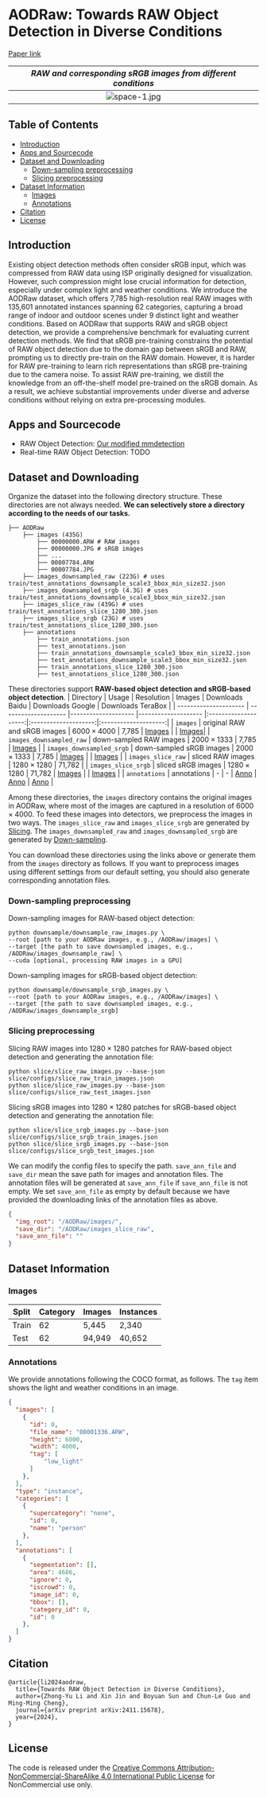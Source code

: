 # AODRaw: Towards RAW Object Detection in Diverse Conditions

[Paper link](https://arxiv.org/abs/2411.15678)


| *RAW and corresponding sRGB images from different conditions* |
|:--:| 
| ![space-1.jpg](images/examples.jpg) | 

## Table of Contents

- [Introduction](#introduction)
- [Apps and Sourcecode](#apps-and-sourcecode)
- [Dataset and Downloading](#dataset-and-downloading)
    - [Down-sampling preprocessing](#down-sampling-preprocessing)
    - [Slicing preprocessing](#slicing-preprocessing)
- [Dataset Information](#dataset-information)
    - [Images](#images)
    - [Annotations](#annotations)
- [Citation](#citation)
- [License](#license)


## Introduction

Existing object detection methods often consider sRGB input, which was compressed from RAW data using ISP originally designed for visualization. However, such compression might lose crucial information for detection, especially under complex light and weather conditions. We introduce the AODRaw dataset, which offers 7,785 high-resolution real RAW images with 135,601 annotated instances spanning 62 categories, capturing a broad range of indoor and outdoor scenes under 9 distinct light and weather conditions. Based on AODRaw that supports RAW and sRGB object detection, we provide a comprehensive benchmark for evaluating current detection methods. We find that sRGB pre-training constrains the potential of RAW object detection due to the domain gap between sRGB and RAW, prompting us to directly pre-train on the RAW domain. However, it is harder for RAW pre-training to learn rich representations than sRGB pre-training due to the camera noise. To assist RAW pre-training, we distill the knowledge from an off-the-shelf model pre-trained on the sRGB domain. As a result, we achieve substantial improvements under diverse and adverse conditions without relying on extra pre-processing modules. 


## Apps and Sourcecode

- RAW Object Detection: [Our modified mmdetection]()
- Real-time RAW Object Detection: TODO


## Dataset and Downloading

Organize the dataset into the following directory structure. These directories are not always needed. **We can selectively store a directory according to the needs of our tasks.**

```
├── AODRaw
    ├── images (435G)
        ├── 00000000.ARW # RAW images
        ├── 00000000.JPG # sRGB images
        ├── ...
        ├── 00007784.ARW
        ├── 00007784.JPG
    ├── images_downsampled_raw (223G) # uses train/test_annotations_downsample_scale3_bbox_min_size32.json
    ├── images_downsampled_srgb (4.3G) # uses train/test_annotations_downsample_scale3_bbox_min_size32.json
    ├── images_slice_raw (439G) # uses train/test_annotations_slice_1280_300.json
    ├── images_slice_srgb (23G) # uses train/test_annotations_slice_1280_300.json
    ├── annotations        
        ├── train_annotations.json
        ├── test_annotations.json
        ├── train_annotations_downsample_scale3_bbox_min_size32.json
        ├── test_annotations_downsample_scale3_bbox_min_size32.json
        ├── train_annotations_slice_1280_300.json
        ├── test_annotations_slice_1280_300.json
```

These directories support **RAW-based object detection and sRGB-based object detection**.
|           Directory          |         Usage         | Resolution | Images | Downloads Baidu | Downloads Google | Downloads TeraBox |
|  ---------------------  | -------------------- |-------------------- |-------------------- |:--------------------:|:--------------------:|:--------------------:|
| `images` | original RAW and sRGB images | $6000\times 4000$ | 7,785 | [Images](https://pan.baidu.com/s/1WqPZz_E9godci3FHlx07EQ?pwd=i2dv) | | [Images](https://terabox.com/s/1QMnQ7z0V9Wy79pBylG5ZBw)|
| `images_downsampled_raw`       |       down-sampled RAW images  |    $2000\times 1333$    | 7,785       | [Images](https://pan.baidu.com/s/1QvqKuBPIgWXzdoABo-L-MQ?pwd=5v4a) |
| `images_downsampled_srgb`   |       down-sampled sRGB images |   $2000\times 1333$  | 7,785   | [Images](https://pan.baidu.com/s/1_56k-Tr1JGDI99xFugPGtQ?pwd=aerr) | | [Images](https://terabox.com/s/1QerBpH6FaGCE05cXks2XxQ) |
| `images_slice_raw`       |        sliced RAW images   | $1280\times 1280$   | 71,782 |
| `images_slice_srgb`   |         sliced sRGB images   |   $1280\times 1280$   | 71,782    | [Images](https://pan.baidu.com/s/1BwKE9idUTLiw8Hi_PYnL1Q?pwd=n4cu) | | [Images](https://terabox.com/s/1FOtFtFbRbmghYsCCodqwUg) |
| `annotations` | annotations | - | - | [Anno](https://pan.baidu.com/s/1dTPdAyONrgo5uzedAzdBLw?pwd=1t95) | [Anno](https://drive.google.com/file/d/1VEm1TRur7UgjzzEB2vx1kApC1xvceMzS/view?usp=sharing) |  [Anno](https://terabox.com/s/1_shu40gxKZl3XMN99SF2YQ)   | 

Among these directories, 
the `images` directory contains the original images in AODRaw, where 
most of the images are captured in a resolution of $6000\times 4000$. To feed these images into detectors, we preprocess the images in two ways. 
The `images_slice_raw` and `images_slice_srgb` are generated by [Slicing](#slicing-preprocessing). 
The `images_downsampled_raw` and `images_downsampled_srgb` are generated by [Down-sampling](#down-sampling-preprocessing). 

You can download these directories using the links above or generate them from the `images` directory as follows. If you want to preprocess images using different settings from our default setting, you should also generate corresponding annotation files.

### Down-sampling preprocessing

Down-sampling images for RAW-based object detection:
```shell
python downsample/downsample_raw_images.py \
--root [path to your AODRaw images, e.g., /AODRaw/images] \
--target [the path to save downsampled images, e.g., /AODRaw/images_downsample_raw] \
--cuda [optional, processing RAW images in a GPU]
```

Down-sampling images for sRGB-based object detection:
```shell
python downsample/downsample_srgb_images.py \
--root [path to your AODRaw images, e.g., /AODRaw/images] \
--target [the path to save downsampled images, e.g., /AODRaw/images_downsample_srgb]
```

### Slicing preprocessing

Slicing RAW images into $1280\times 1280$ patches for RAW-based object detection and generating the annotation file:
```shell
python slice/slice_raw_images.py --base-json slice/configs/slice_raw_train_images.json
python slice/slice_raw_images.py --base-json slice/configs/slice_raw_test_images.json
```

Slicing sRGB images into $1280\times 1280$ patches for sRGB-based object detection and generating the annotation file:
```shell
python slice/slice_srgb_images.py --base-json slice/configs/slice_srgb_train_images.json
python slice/slice_srgb_images.py --base-json slice/configs/slice_srgb_test_images.json
```

We can modify the config files to specify the path. `save_ann_file` and `save_dir` mean the save path for images and annotation files. The annotation files will be generated at `save_ann_file` if `save_ann_file` is not empty. We set `save_ann_file` as empty by default because 
we have provided the downloading links of the annotation files as above.

```json
{
  "img_root": "/AODRaw/images/", 
  "save_dir": "/AODRaw/images_slice_raw",
  "save_ann_file": ""
}
```


## Dataset Information

### Images

|  Split | Category |  Images  | Instances |
| ------ |----------| -------- |  -------  |
| Train  |    62    |  5,445   |   2,340   |
| Test   |    62    |  94,949  |   40,652  |

### Annotations

We provide annotations following the COCO format, as follows. The `tag` item shows the light and weather conditions in an image.

```json
{
  "images": [
    {
      "id": 0,
      "file_name": "00001336.ARW",
      "height": 6000, 
      "width": 4000, 
      "tag": [
          "low_light" 
      ]
    },
  ], 
  "type": "instance",
  "categories": [
    {
      "supercategory": "none",
      "id": 0,
      "name": "person"
    },
  ], 
  "annotations": [
    {
      "segmentation": [],
      "area": 4686,
      "ignore": 0,
      "iscrowd": 0,
      "image_id": 0,
      "bbox": [],
      "category_id": 0,
      "id": 0
    },
  ]
}
```

## Citation
```
@article{li2024aodraw,
  title={Towards RAW Object Detection in Diverse Conditions}, 
  author={Zhong-Yu Li and Xin Jin and Boyuan Sun and Chun-Le Guo and Ming-Ming Cheng},
  journal={arXiv preprint arXiv:2411.15678},
  year={2024},
}
```

## License

The code is released under the [Creative Commons Attribution-NonCommercial-ShareAlike 4.0 International Public License](https://creativecommons.org/licenses/by-nc-sa/4.0/legalcode) for NonCommercial use only.
